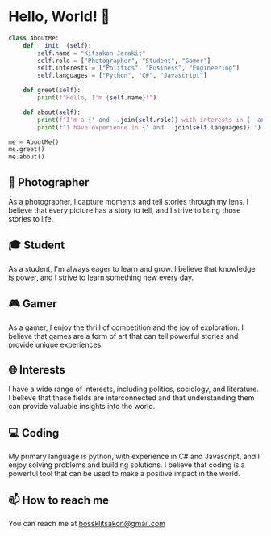 # Hello, World! 👋

```python
class AboutMe:
    def __init__(self):
        self.name = "Kitsakon Jarakit"
        self.role = ["Photographer", "Student", "Gamer"]
        self.interests = ["Politics", "Business", "Engineering"]
        self.languages = ["Python", "C#", "Javascript"]

    def greet(self):
        print(f"Hello, I'm {self.name}!")

    def about(self):
        print(f"I'm a {' and '.join(self.role)} with interests in {' and '.join(self.interests)}.")
        print(f"I have experience in {' and '.join(self.languages)}.")

me = AboutMe()
me.greet()
me.about()
```

## 📸 Photographer
As a photographer, I capture moments and tell stories through my lens. I believe that every picture has a story to tell, and I strive to bring those stories to life.

## 🎓 Student
As a student, I'm always eager to learn and grow. I believe that knowledge is power, and I strive to learn something new every day.

## 🎮 Gamer
As a gamer, I enjoy the thrill of competition and the joy of exploration. I believe that games are a form of art that can tell powerful stories and provide unique experiences.

## 🌐 Interests
I have a wide range of interests, including politics, sociology, and literature. I believe that these fields are interconnected and that understanding them can provide valuable insights into the world.

## 💻 Coding
My primary language is python, with experience in C# and Javascript, and I enjoy solving problems and building solutions. I believe that coding is a powerful tool that can be used to make a positive impact in the world.

## 📫 How to reach me
You can reach me at bossklitsakon@gmail.com
